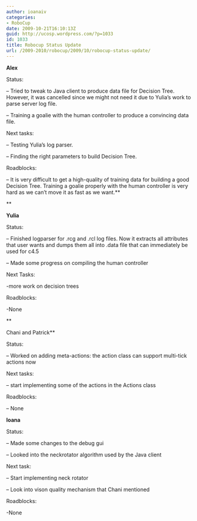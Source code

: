 ```yaml
---
author: ioanaiv
categories:
- RoboCup
date: 2009-10-21T16:10:13Z
guid: http://ucosp.wordpress.com/?p=1033
id: 1033
title: Robocup Status Update
url: /2009-2010/robocup/2009/10/robocup-status-update/
---
```


**Alex**

Status:
  
&#8211; Tried to tweak to Java client to produce data file for Decision Tree. However, it was cancelled since we might not need it due to Yulia&#8217;s work to parse server log file.
  
&#8211; Training a goalie with the human controller to produce a convincing data file.

Next tasks:
  
&#8211; Testing Yulia&#8217;s log parser.
  
&#8211; Finding the right parameters to build Decision Tree.

Roadblocks:
  
&#8211; It is very difficult to get a high-quality of training data for building a good Decision Tree. Training a goalie properly with the human controller is very hard as we can&#8217;t move it as fast as we want.**
  
** 

**Yulia**

Status:
  
&#8211; Finished logparser for .rcg and .rcl log files. Now it extracts all attributes that user wants and dumps them all into .data file that can immediately be used for c4.5
  
&#8211; Made some progress on compiling the human controller

Next Tasks:
  
-more work on decision trees

Roadblocks:
  
-None
  
**
  
Chani and Patrick**

Status:
  
&#8211; Worked on adding meta-actions: the action class can support multi-tick actions now

Next tasks:
  
&#8211; start implementing some of the actions in the Actions class

Roadblocks:
  
&#8211; None

**Ioana**

Status:
  
&#8211; Made some changes to the debug gui
  
&#8211; Looked into the neckrotator algorithm used by the Java client

Next task:
  
&#8211; Start implementing neck rotator
  
&#8211; Look into vison quality mechanism that Chani mentioned

Roadblocks:
  
-None